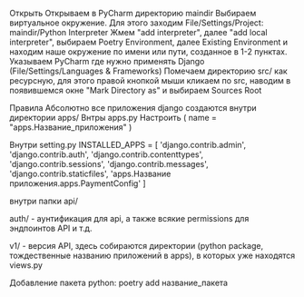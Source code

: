 Открыть
Открываем в PyCharm директорию maindir
Выбираем виртуальное окружение.
Для этого заходим File/Settings/Project: maindir/Python Interpreter
Жмем "add interpreter", далее "add local interpreter", выбираем Poetry Environment, далее Existing Environment и находим наше окружение по имени или пути, созданное в 1-2 пунктах.
Указываем PyCharm где нужно применять Django (File/Settings/Languages & Frameworks)
Помечаем директорию src/ как ресурсную, для этого правой кнопкой мыши кликаем по src, наводим в появившемся окне "Mark Directory as" и выбираем Sources Root

Правила
Абсолютно все приложения django создаются внутри директории apps/
Внтры apps.py Настроить (
name = "apps.Название_приложения"
)

Внутри setting.py
INSTALLED_APPS = [
    'django.contrib.admin',
    'django.contrib.auth',
    'django.contrib.contenttypes',
    'django.contrib.sessions',
    'django.contrib.messages',
    'django.contrib.staticfiles',
    'apps.Название приложения.apps.PaymentConfig'
]

внутри папки api/

auth/ - аунтификация для api, а также всякие permissions для эндпоинтов API и т.д.

v1/ - версия API, здесь собираются директории (python package, тождественные названию приложений в apps), в которых уже находятся views.py

Добавление пакета python:
   poetry add название_пакета
